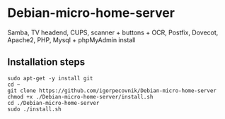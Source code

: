 Debian-micro-home-server
========================

Samba, TV headend, CUPS, scanner + buttons + OCR, Postfix, Dovecot, Apache2, PHP, Mysql + phpMyAdmin install

Installation steps
------------------

```shell
sudo apt-get -y install git
cd ~
git clone https://github.com/igorpecovnik/Debian-micro-home-server
chmod +x ./Debian-micro-home-server/install.sh
cd ./Debian-micro-home-server
sudo ./install.sh
```
